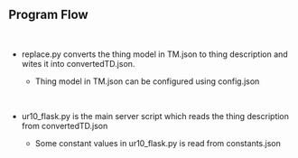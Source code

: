
## Program Flow
&nbsp;
* replace.py converts the thing model in TM.json to thing description and wites it into convertedTD.json.

    * Thing model in TM.json can be configured using config.json 

&nbsp;

* ur10_flask.py is the main server script which reads the thing description from convertedTD.json

    * Some constant values in ur10_flask.py is read from constants.json